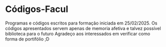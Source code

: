 # Códigos-Facul
Programas e códigos escritos para formação iniciada em 25/02/2025.
Os códigos apresentados servem apenas de memoria afetiva e talvez possível biblioteca para o futuro
Agradeço aos interessados em verificar como forma de portifólio ;D

